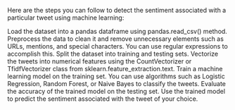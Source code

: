 Here are the steps you can follow to detect the sentiment associated with a particular tweet using machine learning:

Load the dataset into a pandas dataframe using pandas.read_csv() method.
Preprocess the data to clean it and remove unnecessary elements such as URLs, mentions, and special characters. You can use regular expressions to accomplish this.
Split the dataset into training and testing sets.
Vectorize the tweets into numerical features using the CountVectorizer or TfidfVectorizer class from sklearn.feature_extraction.text.
Train a machine learning model on the training set. You can use algorithms such as Logistic Regression, Random Forest, or Naive Bayes to classify the tweets.
Evaluate the accuracy of the trained model on the testing set.
Use the trained model to predict the sentiment associated with the tweet of your choice.
